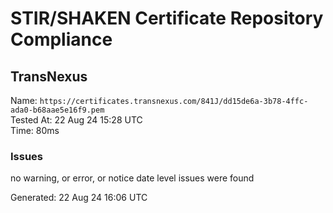 # STIR/SHAKEN Certificate Repository Compliance

## TransNexus

Name: `https://certificates.transnexus.com/841J/dd15de6a-3b78-4ffc-ada0-b68aae5e16f9.pem`\
Tested At: 22 Aug 24 15:28 UTC\
Time: 80ms

### Issues

no warning, or error, or notice date level issues were found

Generated: 22 Aug 24 16:06 UTC